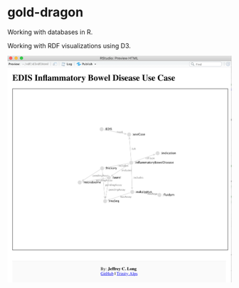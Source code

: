 # gold-dragon

Working with databases in R.

Working with RDF visualizations using D3.

![A static picture of an interactive RDF knowledge graph](rdfD3.png)
